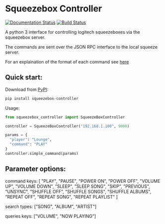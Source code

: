 # Squeezebox Controller

[![Documentation Status](https://readthedocs.org/projects/squeezebox-controller/badge/?version=latest)](https://squeezebox-controller.readthedocs.io/en/latest/?badge=latest)
[![Build Status](https://travis-ci.com/samtherussell/squeezebox-controller.svg?branch=master)](https://travis-ci.com/samtherussell/squeezebox-controller)


A python 3 interface for controlling logitech squeezeboxes via the squeezebox server.

The commands are sent over the JSON RPC interface to the local squeeze server.

For an explaination of the format of each command see [here](https://gist.github.com/samtherussell/335bf9ba75363bd167d2470b8689d9f2)

## Quick start:
Download from [PyPI](https://pypi.org/project/squeezebox-controller):
```bash
pip install squeezebox-controller
```
Usage:
```python
from squeezebox_controller import SqueezeBoxController

controller = SqueezeBoxController("192.168.1.100", 9000)

params = {
  "player": "Lounge",
  "command": "PLAY"
}
controller.simple_command(params)
```

## Parameter options:

command keys: [
  "PLAY", "PAUSE", "POWER ON", "POWER OFF",
  "VOLUME UP", "VOLUME DOWN", "SLEEP", "SLEEP SONG",
  "SKIP", "PREVIOUS", "UNSYNC",
  "SHUFFLE OFF", "SHUFFLE SONGS", "SHUFFLE ALBUMS",
  "REPEAT OFF", "REPEAT SONG", "REPEAT PLAYLIST"
]
 
search types: ["SONG", "ALBUM", "ARTIST"]

queries keys: ["VOLUME", "NOW PLAYING"]
